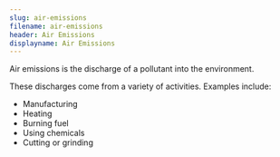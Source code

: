 ```yaml
---
slug: air-emissions
filename: air-emissions
header: Air Emissions
displayname: Air Emissions
---
```


Air emissions is the discharge of a pollutant into the environment.

These discharges come from a variety of activities. Examples include:

- Manufacturing
- Heating
- Burning fuel
- Using chemicals
- Cutting or grinding
